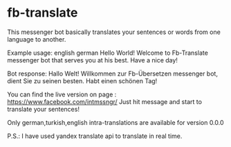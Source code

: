 # fb-translate

This messenger bot basically translates your sentences or words from one language to another.

Example usage:
english german Hello World! Welcome to Fb-Translate messenger bot that serves you at his best. Have a nice day!

Bot response: Hallo Welt! Willkommen zur Fb-Übersetzen messenger bot, dient Sie zu seinen besten. Habt einen schönen Tag!

You can find the live version on page : https://www.facebook.com/intmssngr/
Just hit message and start to translate your sentences!

Only german,turkish,english intra-translations are available for version 0.0.0

P.S.: I have used yandex translate api to translate in real time.

